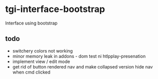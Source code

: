 # tgi-interface-bootstrap
Interface using bootstrap

todo
---
- switchery colors not working
- minor memory leak in addons - dom test ni htlpplay-presenation
- implement view / edit mode
- get rid of button rendered nav and make collapsed version hide nav when cmd clicked 